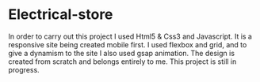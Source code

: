 # Electrical-store
In order to carry out this project I used Html5 &amp; Css3 and Javascript. It is a responsive site being created mobile first. I used flexbox and grid, and to give a dynamism to the site I also used gsap animation. The design is created from scratch and belongs entirely to me. This project is still in progress.
